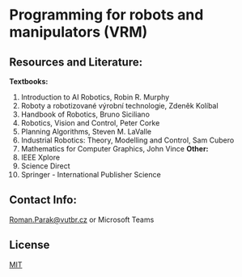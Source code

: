 # Programming for robots and manipulators (VRM)

## Resources and Literature:
**Textbooks:**
1. Introduction to AI Robotics, Robin R. Murphy
2. Roboty a robotizované výrobní technologie, Zdeněk Kolíbal
3. Handbook of Robotics, Bruno Siciliano
4. Robotics, Vision and Control, Peter Corke
5. Planning Algorithms, Steven M. LaValle
6. Industrial Robotics: Theory, Modelling and Control, Sam Cubero
7. Mathematics for Computer Graphics, John Vince
**Other:**
1. IEEE Xplore
2. Science Direct
3. Springer - International Publisher Science

## Contact Info:
Roman.Parak@vutbr.cz or Microsoft Teams

## License
[MIT](https://choosealicense.com/licenses/mit/)
